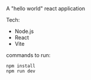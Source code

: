A "hello world" react application

Tech:
- Node.js
- React
- Vite

commands to run:
```
npm install
npm run dev
```